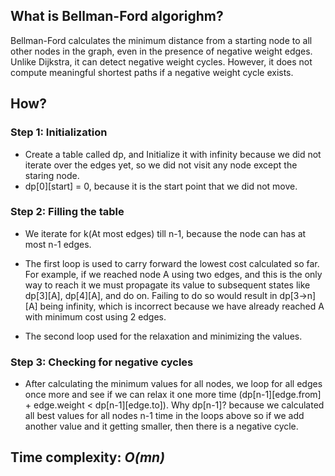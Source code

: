 <h2>What is Bellman-Ford algorighm?</h2>
<p>

Bellman-Ford calculates the minimum distance from a starting node to all other nodes in the graph, even in the presence of negative weight edges. Unlike Dijkstra, it can detect negative weight cycles. However, it does not compute meaningful shortest paths if a negative weight cycle exists.

</p>

<h2>How?</h2>
<h3>Step 1: Initialization</h3>
<p>

- Create a table called dp, and Initialize it with infinity because we did not iterate over the edges yet, so we did not visit any node except the staring node.
- dp[0][start] = 0, because it is the start point that we did not move.

</p>

<h3>Step 2: Filling the table</h3>
<p>

- We iterate for k(At most edges) till n-1, because the node can has at most n-1 edges.
- The first loop is used to carry forward the lowest cost calculated so far. For example, if we reached node A using two edges, and this is the only way to reach it we must propagate its value to subsequent states like dp[3][A], dp[4][A], and do on. Failing to do so would result in dp[3->n][A] being infinity, which is incorrect because we have already reached A with minimum cost using 2 edges.

- The second loop used for the relaxation and minimizing the values.
</p>


<h3>Step 3: Checking for negative cycles</h3>
<p>

- After calculating the minimum values for all nodes, we loop for all edges once more and see if we can relax it one more time 
(dp[n-1][edge.from] + edge.weight < dp[n-1][edge.to]). Why dp[n-1]? because we calculated all best values for all nodes n-1 time in the loops above so if we add another value and it getting smaller, then there is a negative cycle.

</p>

<h2>Time complexity: <em><strong> O(mn) </em></strong> </h2>
